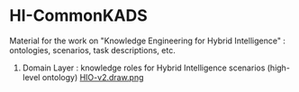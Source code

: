 # HI-CommonKADS
Material for the work on "Knowledge Engineering for Hybrid Intelligence" : ontologies, scenarios, task descriptions, etc. 

1. Domain Layer : knowledge roles for Hybrid Intelligence scenarios (high-level ontology)  [HIO-v2.draw.png](HIO-v2.draw.png)
